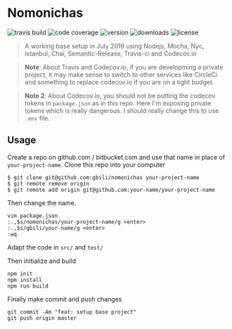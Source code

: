 # Nomonichas
![travis build](https://img.shields.io/travis/gbili/nomonichas.svg?style=flat-square)
![code coverage](https://img.shields.io/codecov/c/github/gbili/nomonichas.svg)
![version](https://img.shields.io/npm/v/nomonichas.svg)
![downloads](https://img.shields.io/npm/dm/nomonichas.svg)
![license](https://img.shields.io/npm/l/nomonichas.svg)

> A working base setup in July 2019 using Nodejs, Mocha, Nyc, Istanbul, Chai, Semantic-Release, Travis-ci and Codecov.io

> **Note**: About Travis and Codecov.io, if you are developming a private project, it may make sense to switch to other services like CircleCi and something to replace codecov.io if you are on a tight budget.

> **Note 2**: About Codecov.io, you should not be putting the codecov tokens in `package.json` as in this repo. Here I'm exposing private tokens which is really dangerous. I should really change this to use `.env` file.

## Usage
Create a repo on github.com / bitbucket.com and use that name in place of `your-project-name`.
Clone this repo into your computer
```
$ git clone git@github.com:gbili/nomonichas your-project-name
$ git remote remove origin
$ git remote add origin git@github.com:your-name/your-project-name
```

Then change the name.
```
vim package.json
:.,$s/nomonichas/your-project-name/g <enter>
:.,$s/gbili/your-name/g <enter>
:wq
```

Adapt the code in `src/` and `test/`

Then initialize and build
```
npm init
npm install
npm run build
```

Finally make commit and push changes
```
git commit -Am "feat: setup base project"
git push origin master
```
